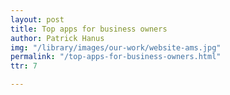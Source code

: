 ```yaml
---
layout: post
title: Top apps for business owners
author: Patrick Hanus
img: "/library/images/our-work/website-ams.jpg"
permalink: "/top-apps-for-business-owners.html"
ttr: 7

---
```

